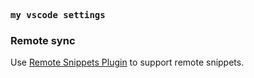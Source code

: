 <samp><b>my vscode settings</b></samp>

### Remote sync
Use [Remote Snippets Plugin](https://marketplace.visualstudio.com/items?itemName=fantasy.vscode-remote-snippets) to support remote snippets.
